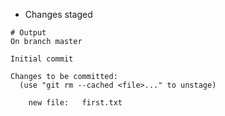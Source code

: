 
* Changes staged

```
# Output
On branch master

Initial commit

Changes to be committed:
  (use "git rm --cached <file>..." to unstage)

	new file:   first.txt
```

